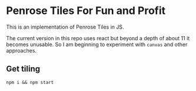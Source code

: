 # Penrose Tiles For Fun and Profit

This is an implementation of Penrose Tiles in JS.

The current version in this repo uses react but beyond a depth of about 11
it becomes unusable. So I am beginning to experiment with `canvas` and other
approaches.

## Get tiling

```
npm i && npm start
```
